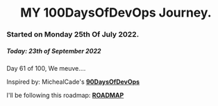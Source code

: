 <h1 align=center>
  MY 100DaysOfDevOps Journey.
</h1>

### Started on Monday 25th Of July 2022.
##### Today: 23th of September 2022

Day 61 of 100, We meuve....

Inspired by: MichealCade's [**90DaysOfDevOps**](https://github.com/MichaelCade/90DaysOfDevOps)

I'll be following this roadmap: [**ROADMAP**](https://devopslearning.medium.com/100-days-of-devops-day-100-thanks-everyone-and-happy-learning-f014f0aad490)

